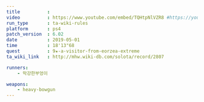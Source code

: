 ```yaml
---
title          :
video          : https://www.youtube.com/embed/TQHtpNlVZR8 #https://youtu.be/TQHtpNlVZR8
run_type       : ta-wiki-rules
platform       : ps4
patch_version  : 6.02
date           : 2019-05-01
time           : 18'13"68
quest          : 9★-a-visitor-from-eorzea-extreme
ta_wiki_link   : http://mhw.wiki-db.com/solota/record/2807

runners:
    - 막강한부엉이

weapons:
    - heavy-bowgun
---
```

